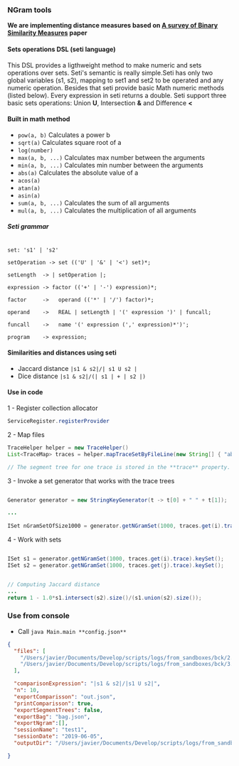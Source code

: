 
### NGram tools


**We are implementing distance measures based on [A survey of Binary Similarity Measures](http://citeseerx.ist.psu.edu/viewdoc/download?doi=10.1.1.352.6123&rep=rep1&type=pdf) paper**

#### Sets operations DSL (seti language)

This DSL provides a ligthweight method to make numeric and sets operations over sets. Seti's semantic is really simple.Seti has only two global variables (s1, s2), mapping to set1 and set2 to be operated and any numeric operation. 
Besides that seti provide basic Math numeric methods (listed below). Every expression in seti returns a double. Seti support three basic sets operations: Union **U**, Intersection **&** and Difference **<**

#### Built in math method
 -  ```pow(a, b)``` Calculates a power b
 - ```sqrt(a)``` Calculates square root of a
 - ```log(number)```
 - ```max(a, b, ...)``` Calculates max number between the arguments
 - ```min(a, b, ...)``` Calculates min number between the arguments
 - ```abs(a)``` Calculates the absolute value of a
 - ```acos(a)```
 - ```atan(a)```
 - ```asin(a)```
 - ```sum(a, b, ...)``` Calculates the sum of all arguments
 - ```mul(a, b, ...)``` Calculates the multiplication of all arguments
##### Seti grammar
```

set: 's1' | 's2'

setOperation -> set (('U' | '&' | '<') set)*;

setLength  -> | setOperation |;

expression -> factor (('+' | '-') expression)*;

factor	   ->	operand (('*' | '/') factor)*;

operand	   ->	REAL | setLength | '(' expression ')' | funcall;

funcall    ->   name '(' expression (',' expression)*')';

program	   -> expression;
```

#### Similarities and distances using seti

- Jaccard distance ``` |s1 & s2|/| s1 U s2 | ```
- Dice distance ``` |s1 & s2|/(| s1 | + | s2 |) ```

#### Use in code

1 - Register collection allocator

```java
ServiceRegister.registerProvider
```

2 - Map files
```java
TraceHelper helper = new TraceHelper()
List<TraceMap> traces = helper.mapTraceSetByFileLine(new String[] { "absolute_path1.txt", "absolute_path2.txt"}, true);

// The segment tree for one trace is stored in the **trace** property.

```



3 - Invoke a set generator that works with the trace trees

```java

Generator generator = new StringKeyGenerator(t -> t[0] + " " + t[1]);

...
 
ISet nGramSetOfSize1000 = generator.getNGramSet(1000, traces.get(i).trace)


```

4 - Work with sets

```java

ISet s1 = generator.getNGramSet(1000, traces.get(i).trace).keySet();
ISet s2 = generator.getNGramSet(1000, traces.get(j).trace).keySet();


// Computing Jaccard distance
...
return 1 - 1.0*s1.intersect(s2).size()/(s1.union(s2).size());

```

### Use from console

- Call ```java Main.main **config.json**```

```json
{
  "files": [
    "/Users/javier/Documents/Develop/scripts/logs/from_sandboxes/bck/2.n",
    "/Users/javier/Documents/Develop/scripts/logs/from_sandboxes/bck/3.n"
  ],

  "comparisonExpression": "|s1 & s2|/|s1 U s2|",
  "n": 10,
  "exportComparisson": "out.json",
  "printComparisson": true,
  "exportSegmentTrees": false,
  "exportBag": "bag.json",
  "exportNgram":[],
  "sessionName": "test1",
  "sessionDate": "2019-06-05",
  "outputDir": "/Users/javier/Documents/Develop/scripts/logs/from_sandboxes/tool_result"

}

```
